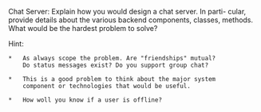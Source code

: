 Chat Server: Explain how you would design a chat server. In parti-
cular, provide details about the various backend components, classes,
methods. What would be the hardest problem to solve?

Hint:

    *   As always scope the problem. Are "friendships" mutual?
        Do status messages exist? Do you support group chat?

    *   This is a good problem to think about the major system
        component or technologies that would be useful.

    *   How woll you know if a user is offline?
